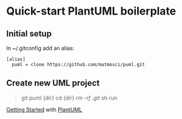 # Quick-start PlantUML boilerplate

## Initial setup

In ~/.gitconfig add an alias:

    [alias]
      puml = clone https://github.com/matmosci/puml.git

## Create new UML project

> git puml {dir}
> cd {dir}
> *rm -rf .git*
> sh run

[Getting Started](https://plantuml.com/starting) with [PlantUML](https://plantuml.com/)
